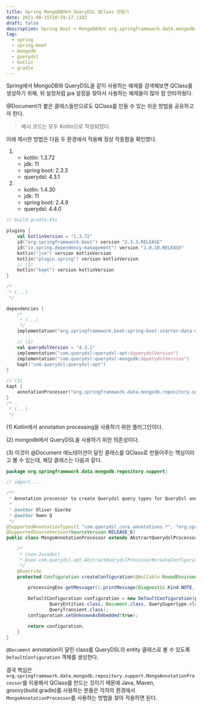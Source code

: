 ```yaml
---
title: Spring MongoDB에서 QueryDSL QClass 만들기
date: 2021-08-15T10:59:17.118Z
draft: false
description: Spring Boot + MongoDB에서 org.springframework.data.mongodb.core.mapping.Document 애노테이션이 붙은 클래스로 QClass를 만들어보기
tag:
  - spring
  - spring-boot
  - mongodb
  - querydsl
  - kotlin
  - gradle
---
```


Spring에서 MongoDB와 QueryDSL을 같이 사용하는 예제를 검색해보면 QClass를 생성하기 위해, 위 설정처럼 jpa 설정을 찾아서 사용하는 예제들이 많아 참 안타까웠다.

@Document가 붙은 클래스들만으로도 QClass를 만들 수 있는 쉬운 방법을 공유하고자 한다.


> 예시 코드는 모두 Kotlin으로 작성되었다.

아래 제시한 방법은 다음 두 환경에서 적용해 정상 작동함을 확인했다.

1.
   - kotiln: 1.3.72
   - jdk: 11
   - spring boot: 2.3.3
   - querydsl: 4.3.1
2.
   - kotlin: 1.4.30
   - jdk: 11
   - spring boot: 2.4.9
   - querydsl: 4.4.0


```kotlin
// build.gradle.kts

plugins {
    val kotlinVersion = "1.3.72"
    id("org.springframework.boot") version "2.3.3.RELEASE"
    id("io.spring.dependency-management") version "1.0.10.RELEASE"
    kotlin("jvm") version kotlinVersion
    kotlin("plugin.spring") version kotlinVersion
    // (1)
    kotlin("kapt") version kotlinVersion
}

/*
 * (...)
 */

dependencies {
    /*
     * (...)
     */
    implementation("org.springframework.boot:spring-boot-starter-data-mongodb")

    // (2)
    val querydslVersion = "4.3.1"
    implementation("com.querydsl:querydsl-apt:$querydslVersion")
    implementation("com.querydsl:querydsl-mongodb:$querydslVersion")
    kapt("com.querydsl:querydsl-apt")
}

// (3)
kapt {
    annotationProcessor("org.springframework.data.mongodb.repository.support.MongoAnnotationProcessor")
}
/*
 * (...)
 */

```

(1) Kotlin에서 annotation processing을 사용하기 위한 플러그인이다.

(2) mongodb에서 QueryDSL을 사용하기 위한 의존성이다.

(3) 이것이 @Document 애노테이션이 달린 클래스를 QClass로 만들어주는 핵심이라고 볼 수 있는데, 해당 클래스는 다음과 같다.

```java
package org.springframework.data.mongodb.repository.support;

// import ...

/**
 * Annotation processor to create Querydsl query types for QueryDsl annotated classes.
 *
 * @author Oliver Gierke
 * @author Owen Q
 */
@SupportedAnnotationTypes({ "com.querydsl.core.annotations.*", "org.springframework.data.mongodb.core.mapping.*" })
@SupportedSourceVersion(SourceVersion.RELEASE_6)
public class MongoAnnotationProcessor extends AbstractQuerydslProcessor {

	/*
	 * (non-Javadoc)
	 * @see com.querydsl.apt.AbstractQuerydslProcessor#createConfiguration(javax.annotation.processing.RoundEnvironment)
	 */
	@Override
	protected Configuration createConfiguration(@Nullable RoundEnvironment roundEnv) {

		processingEnv.getMessager().printMessage(Diagnostic.Kind.NOTE, "Running " + getClass().getSimpleName());

		DefaultConfiguration configuration = new DefaultConfiguration(processingEnv, roundEnv, Collections.emptySet(),
				QueryEntities.class, Document.class, QuerySupertype.class, QueryEmbeddable.class, QueryEmbedded.class,
				QueryTransient.class);
		configuration.setUnknownAsEmbedded(true);

		return configuration;
	}
}
```

`@Document` annotation이 달린 class를 QueryDSL의 entity 클래스로 볼 수 있도록 `DefaultConfiguration` 객체를 생성한다.

결국 핵심은 `org.springframework.data.mongodb.repository.support.MongoAnnotationProcessor`를 이용해서 QClass를 만드는 것이기 때문에 Java, Maven, groovy(build.gradle)를 사용하는 분들은 각자의 환경에서 `MongoAnnotationProcessor`를 사용하는 방법을 찾아 적용하면 된다.
